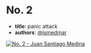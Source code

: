 # No. 2

- **title**: panic attack
- **authors**: [@jsmedmar]

[![No. 2 - Juan Santiago Medina](http://img.youtube.com/vi/5J2tHhCEvrw/0.jpg)](http://www.youtube.com/watch?v=5J2tHhCEvrw "No. 2 - Juan Santiago Medina")

[@jsmedmar]: https://github.com/jsmedmar
